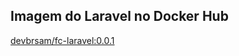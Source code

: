 ## Imagem do Laravel no Docker Hub

[devbrsam/fc-laravel:0.0.1](https://hub.docker.com/r/devbrsam/fc-laravel)